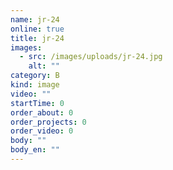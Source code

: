 ```yaml
---
name: jr-24
online: true
title: jr-24
images:
  - src: /images/uploads/jr-24.jpg
    alt: ""
category: B
kind: image
video: ""
startTime: 0
order_about: 0
order_projects: 0
order_video: 0
body: ""
body_en: ""
---
```

